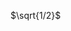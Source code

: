 <script async src="https://cdn.jsdelivr.net/npm/mathjax@3/es5/tex-chtml.js" id="MathJax-script"></script>
$\sqrt{1/2}$

